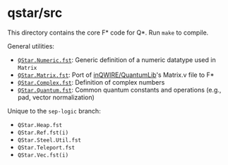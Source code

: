 # qstar/src

This directory contains the core F* code for Q*. Run `make` to compile.

General utilities:
- [`QStar.Numeric.fst`](QStar.Numeric.fst): Generic definition of a numeric datatype used in `Matrix`
- [`QStar.Matrix.fst`](QStar.Matrix.fst): Port of [inQWIRE/QuantumLib](https://github.com/inQWIRE/QuantumLib)'s Matrix.v file to F*
- [`QStar.Complex.fst`](QStar.Complex.fst): Definition of complex numbers
- [`QStar.Quantum.fst`](QStar.Quantum.fst): Common quantum constants and operations (e.g., pad, vector normalization)

Unique to the `sep-logic` branch:
- `QStar.Heap.fst`
- `QStar.Ref.fst(i)`
- `QStar.Steel.Util.fst`
- `QStar.Teleport.fst`
- `QStar.Vec.fst(i)`